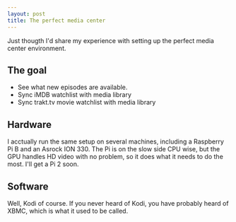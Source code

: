 ```yaml
---
layout: post
title: The perfect media center
---
```


Just thougth I'd share my experience with setting up the perfect media center environment.

## The goal
- See what new episodes are available.
- Sync iMDB watchlist with media library
- Sync trakt.tv movie watchlist with media library

## Hardware
I acctually run the same setup on several machines, including a Raspberry Pi B and an Asrock ION 330. The Pi is on the slow side CPU wise, but the GPU handles HD video with no problem, so it does what it needs to do the most. I'll get a Pi 2 soon.

## Software
Well, Kodi of course. If you never heard of Kodi, you have probably heard of XBMC, which is what it used to be called.